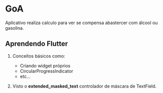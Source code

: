 # GoA 

Aplicativo realiza calculo para ver se compensa abastercer com álcool ou gasolina.

## Aprendendo Flutter 
1. Conceitos básicos como:
   - Criando widget próprios
   - CircularProgressIndicator
   - etc...

2. Visto o **extended_masked_text** controlador de máscara de TextField.

